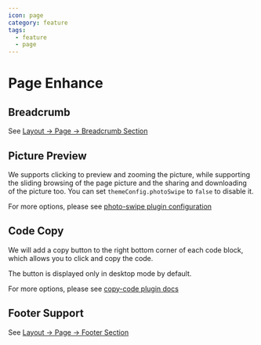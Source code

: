 ```yaml
---
icon: page
category: feature
tags:
  - feature
  - page
---
```


# Page Enhance

## Breadcrumb <Badge text="Support page config" />

See [Layout → Page → Breadcrumb Section](../layout/page.md#breadcrumb)

## Picture Preview

We supports clicking to preview and zooming the picture, while supporting the sliding browsing of the page picture and the sharing and downloading of the picture too. You can set `themeConfig.photoSwipe` to `false` to disable it.

For more options, please see [photo-swipe plugin configuration][photo-swipe]

## Code Copy

We will add a copy button to the right bottom corner of each code block, which allows you to click and copy the code.

The button is displayed only in desktop mode by default.

For more options, please see [copy-code plugin docs][copy-code]

## Footer Support <Badge text="Support page config" />

See [Layout → Page → Footer Section](../layout/page.md#footer-support)

[copy-code]: https://vuepress-theme-hope.github.io/copy-code/config/
[photo-swipe]: https://vuepress-theme-hope.github.io/photo-swipe/config/
